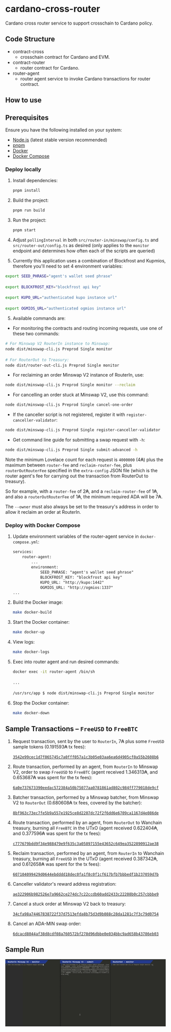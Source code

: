 # cardano-cross-router

Cardano cross router service to support crosschain to Cardano policy.

## Code Structure

-   contract-cross
    -   crosschain contract for Cardano and EVM.
-   contract-router
    -   router contract for Cardano.
-   router-agent
    -   router agent service to invoke Cardano transactions for router contract.

## How to use

## Prerequisites

Ensure you have the following installed on your system:

-   [Node.js](https://nodejs.org/) (latest stable version recommended)
-   [pnpm](https://pnpm.io/installation)
-   [Docker](https://www.docker.com/)
-   [Docker Compose](https://docs.docker.com/compose/)

### Deploy locally

1. Install dependencies:

    ```sh
    pnpm install
    ```

2. Build the project:

    ```sh
    pnpm run build
    ```

3. Run the project:

    ```sh
    pnpm start
    ```

4. Adjust `pollingInterval` in both `src/router-in/minswap/config.ts` and
   `src/router-out/config.ts` as desired (only applies to the `monitor` endpoint
   and determines how often each of the scripts are queried)

5. Currently this application uses a combination of Blockfrost and Kupmios,
   therefore you'll need to set 4 environment variables:

```sh
export SEED_PHRASE="agent's wallet seed phrase"

export BLOCKFROST_KEY="blockfrost api key"

export KUPO_URL="authenticated kupo instance url"

export OGMIOS_URL="authenticated ogmios instance url"
```

5. Available commands are:

-   For monitoring the contracts and routing incoming requests, use one of
    these two commands:

```sh
# For Minswap V2 RouterIn instance to Minswap:
node dist/minswap-cli.js Preprod Single monitor

# For RouterOut to Treasury:
node dist/router-out-cli.js Preprod Single monitor
```

-   For reclaiming an order Minswap V2 instance of RouterIn, use:

```sh
node dist/minswap-cli.js Preprod Single monitor --reclaim
```

-   For cancelling an order stuck at Minswap V2, use this command:

```sh
node dist/minswap-cli.js Preprod Single cancel-one-order
```

-   If the canceller script is not registered, register it with `register-canceller-validator`:

```sh
node dist/minswap-cli.js Preprod Single register-canceller-validator
```

-   Get command line guide for submitting a swap request with `-h`:

```sh
node dist/minswap-cli.js Preprod Single submit-advanced -h
```

Note the minimum Lovelace count for each request is `4000000` (4₳) plus the
maximum between `router-fee` and `reclaim-router-fee`, plus `routerOutRouterFee` specified
in the `extra-config` JSON file (which is the router agent's fee for carrying
out the transaction from RouterOut to treasury).

So for example, with a `router-fee` of 2₳, and a `reclaim-router-fee` of 1₳, and
also a `routerOutRouterFee` of 1₳, the minimum required ADA will be 7₳.

The `--owner` must also always be set to the treasury's address in order to
allow it reclaim an order at RouterIn.

### Deploy with Docker Compose

1. Update environment variables of the router-agent service in `docker-compose.yml`:

    ```
    services:
        router-agent:
            ...
            environment:
                SEED_PHRASE: "agent's wallet seed phrase"
                BLOCKFROST_KEY: "blockfrost api key"
                KUPO_URL: "http://kupo:1442"
                OGMIOS_URL: "http://ogmios:1337"
    ...
    ```

2. Build the Docker image:

    ```sh
    make docker-build
    ```

3. Start the Docker container:

    ```sh
    make docker-up
    ```

4. View logs:

    ```sh
    make docker-logs
    ```

5. Exec into router agent and run desired commands:

    ```sh
    docker exec -it router-agent /bin/sh

    ...

    /usr/src/app $ node dist/minswap-cli.js Preprod Single monitor
    ```

6. Stop the Docker container:

    ```sh
    make docker-down
    ```

## Sample Transactions – `FreeUSD` to `FreeBTC`

1. Request transaction, sent by the user to `RouterIn`, 7₳ plus
   some `FreeUSD` sample tokens (0.191593₳ tx fees):

    [`3542e99cec1d7f065745c7a0fff057a1c3b05e03aa6ea6d4905cf0a55b2608b6`](https://preprod.cardanoscan.io/transaction/3542e99cec1d7f065745c7a0fff057a1c3b05e03aa6ea6d4905cf0a55b2608b6)

2. Route transaction, performed by an agent, from `RouterIn` to Minswap V2,
   order to swap `FreeUSD` to `FreeBTC` (agent received 1.346313₳, and 0.653687₳
   was spent for the tx fees):

    [`6a0e737673390eedac572384a50b75077aa0781861ad802c984ff779018de9cf`](https://preprod.cardanoscan.io/transaction/6a0e737673390eedac572384a50b75077aa0781861ad802c984ff779018de9cf)

3. Batcher transaction, performed by a Minswap batcher, from Minswap V2
   to `RouterOut` (0.680608₳ tx fees, covered by the batcher):

    [`8bf963c73ec7fe5b9a557e1925ce8d2207dc72f2f6dd6e6709ca1167d4e086de`](https://preprod.cardanoscan.io/transaction/8bf963c73ec7fe5b9a557e1925ce8d2207dc72f2f6dd6e6709ca1167d4e086de)

4. Route transaction, performed by an agent, from `RouterOut` to Wanchain
   treasury, burning all `FreeBTC` in the UTxO (agent received 0.622404₳,
   and 0.377596₳ was spent for the tx fees):

    [`c777679bdd9f34e988479e9f635c3a05897155e43652c649ea3522890912ae38`](https://preprod.cardanoscan.io/transaction/c777679bdd9f34e988479e9f635c3a05897155e43652c649ea3522890912ae38)

5. Reclaim transaction, performed by an agent, from `RouterIn` to Wanchain
   treasury, burning all `FreeUSD` in the UTxO (agent received 0.387342₳,
   and 0.612658₳ was spent for the tx fees):

    [`607104099429d0644ebdddd18dec0fa1f8c0f1cf617bfb7bbbedf1b237059d7b`](https://preprod.cardanoscan.io/transaction/607104099429d0644ebdddd18dec0fa1f8c0f1cf617bfb7bbbedf1b237059d7b)

6. Canceller validator's reward address registration:

    [`ae322906b982526e7a9662ce274dc7c22ccdb60add2433c22208b0c257cbbbe9`](https://preprod.cardanoscan.io/transaction/ae322906b982526e7a9662ce274dc7c22ccdb60add2433c22208b0c257cbbbe9)

7. Cancel a stuck order at Minswap V2 back to treasury:

    [`34cfa98a74467838722f37d7513efda8b75d3d9b088c28da1281c7f3c79d0754`](https://preprod.cardanoscan.io/transaction/34cfa98a74467838722f37d7513efda8b75d3d9b088c28da1281c7f3c79d0754)

8. Cancel an ADA-MIN swap order:

    [`6dcacd8044af38d8cdf08a760572bf278d96dbbe0e034bbc9ad658b43786eb03`](https://preprod.cardanoscan.io/transaction/6dcacd8044af38d8cdf08a760572bf278d96dbbe0e034bbc9ad658b43786eb03)

## Sample Run

![routerin-routerout-demo.gif](./assets/images/routerin-routerout-demo.gif)

